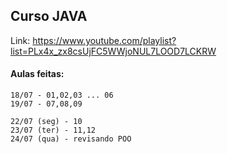 ## Curso JAVA

Link: https://www.youtube.com/playlist?list=PLx4x_zx8csUjFC5WWjoNUL7LOOD7LCKRW

#### Aulas feitas:
```
18/07 - 01,02,03 ... 06
19/07 - 07,08,09

22/07 (seg) - 10
23/07 (ter) - 11,12
24/07 (qua) - revisando POO
```
